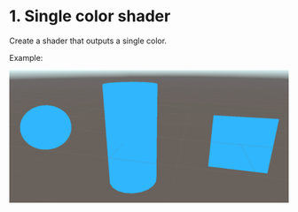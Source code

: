 # 1. Single color shader

Create a shader that outputs a single color.

Example:

![example](../Images/screenshot0.png)
